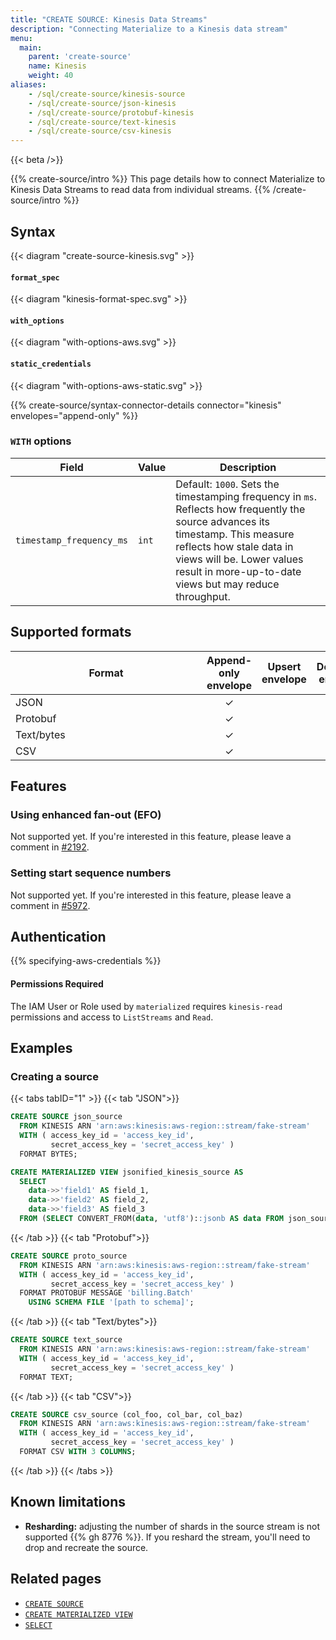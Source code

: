 ```yaml
---
title: "CREATE SOURCE: Kinesis Data Streams"
description: "Connecting Materialize to a Kinesis data stream"
menu:
  main:
    parent: 'create-source'
    name: Kinesis
    weight: 40
aliases:
    - /sql/create-source/kinesis-source
    - /sql/create-source/json-kinesis
    - /sql/create-source/protobuf-kinesis
    - /sql/create-source/text-kinesis
    - /sql/create-source/csv-kinesis
---
```


{{< beta />}}

{{% create-source/intro %}}
This page details how to connect Materialize to Kinesis Data Streams to read data from individual streams.
{{% /create-source/intro %}}

## Syntax

{{< diagram "create-source-kinesis.svg" >}}

#### `format_spec`

{{< diagram "kinesis-format-spec.svg" >}}

#### `with_options`

{{< diagram "with-options-aws.svg" >}}

#### `static_credentials`

{{< diagram "with-options-aws-static.svg" >}}

{{% create-source/syntax-connector-details connector="kinesis" envelopes="append-only" %}}

### `WITH` options

Field                                | Value     | Description
-------------------------------------|-----------|-------------------------------------
`timestamp_frequency_ms`             | `int`     | Default: `1000`. Sets the timestamping frequency in `ms`. Reflects how frequently the source advances its timestamp. This measure reflects how stale data in views will be. Lower values result in more-up-to-date views but may reduce throughput.


## Supported formats

|<div style="width:290px">Format</div> | Append-only envelope | Upsert envelope | Debezium envelope |
---------------------------------------|:--------------------:|:---------------:|:-----------------:|
| JSON                                 | ✓                    |                 |                   |
| Protobuf                             | ✓                    |                 |                   |
| Text/bytes                           | ✓                    |                 |                   |
| CSV                                  | ✓                    |                 |                   |

## Features

### Using enhanced fan-out (EFO)

Not supported yet. If you're interested in this feature, please leave a comment in [#2192](https://github.com/MaterializeInc/materialize/issues/2192).

### Setting start sequence numbers

Not supported yet. If you're interested in this feature, please leave a comment in [#5972](https://github.com/MaterializeInc/materialize/issues/5972).

## Authentication

{{% specifying-aws-credentials %}}

#### Permissions Required

The IAM User or Role used by `materialized` requires `kinesis-read` permissions and access to `ListStreams` and `Read`.
## Examples

### Creating a source

{{< tabs tabID="1" >}}
{{< tab "JSON">}}

```sql
CREATE SOURCE json_source
  FROM KINESIS ARN 'arn:aws:kinesis:aws-region::stream/fake-stream'
  WITH ( access_key_id = 'access_key_id',
         secret_access_key = 'secret_access_key' )
  FORMAT BYTES;
```

```sql
CREATE MATERIALIZED VIEW jsonified_kinesis_source AS
  SELECT
    data->>'field1' AS field_1,
    data->>'field2' AS field_2,
    data->>'field3' AS field_3
  FROM (SELECT CONVERT_FROM(data, 'utf8')::jsonb AS data FROM json_source);
```

{{< /tab >}}
{{< tab "Protobuf">}}

```sql
CREATE SOURCE proto_source
  FROM KINESIS ARN 'arn:aws:kinesis:aws-region::stream/fake-stream'
  WITH ( access_key_id = 'access_key_id',
         secret_access_key = 'secret_access_key' )
  FORMAT PROTOBUF MESSAGE 'billing.Batch'
    USING SCHEMA FILE '[path to schema]';
```

{{< /tab >}}
{{< tab "Text/bytes">}}

```sql
CREATE SOURCE text_source
  FROM KINESIS ARN 'arn:aws:kinesis:aws-region::stream/fake-stream'
  WITH ( access_key_id = 'access_key_id',
         secret_access_key = 'secret_access_key' )
  FORMAT TEXT;
```

{{< /tab >}}
{{< tab "CSV">}}

```sql
CREATE SOURCE csv_source (col_foo, col_bar, col_baz)
  FROM KINESIS ARN 'arn:aws:kinesis:aws-region::stream/fake-stream'
  WITH ( access_key_id = 'access_key_id',
         secret_access_key = 'secret_access_key' )
  FORMAT CSV WITH 3 COLUMNS;
```

{{< /tab >}}
{{< /tabs >}}

## Known limitations

- **Resharding:** adjusting the number of shards in the source stream is not supported {{% gh 8776 %}}. If you reshard the stream, you'll need to drop and recreate the source.

## Related pages

- [`CREATE SOURCE`](../)
- [`CREATE MATERIALIZED VIEW`](../../create-view)
- [`SELECT`](../../select)
